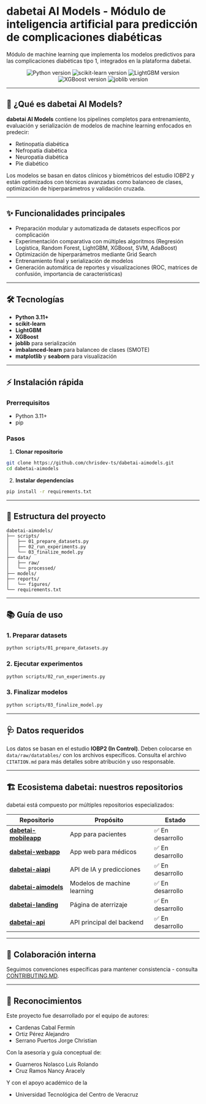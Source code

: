 
# dabetai AI Models - Módulo de inteligencia artificial para predicción de complicaciones diabéticas

Módulo de machine learning que implementa los modelos predictivos para las complicaciones diabéticas tipo 1, integrados en la plataforma dabetai.

<p align="center">
  <img src="https://img.shields.io/badge/Python-3.11-blue?logo=python" alt="Python version">
  <img src="https://img.shields.io/badge/scikit-learn-1.3-blue?logo=scikitlearn" alt="scikit-learn version">
  <img src="https://img.shields.io/badge/LightGBM-3.x-green?logo=lightgbm" alt="LightGBM version">
  <img src="https://img.shields.io/badge/XGBoost-1.6-orange?logo=xgboost" alt="XGBoost version">
  <img src="https://img.shields.io/badge/joblib-1.x-yellow" alt="joblib version">
</p>

---

## 🤖 ¿Qué es dabetai AI Models?

**dabetai AI Models** contiene los pipelines completos para entrenamiento, evaluación y serialización de modelos de machine learning enfocados en predecir:

- Retinopatía diabética  
- Nefropatía diabética  
- Neuropatía diabética  
- Pie diabético  

Los modelos se basan en datos clínicos y biométricos del estudio IOBP2 y están optimizados con técnicas avanzadas como balanceo de clases, optimización de hiperparámetros y validación cruzada.

---

## ✨ Funcionalidades principales

- Preparación modular y automatizada de datasets específicos por complicación  
- Experimentación comparativa con múltiples algoritmos (Regresión Logística, Random Forest, LightGBM, XGBoost, SVM, AdaBoost)  
- Optimización de hiperparámetros mediante Grid Search  
- Entrenamiento final y serialización de modelos  
- Generación automática de reportes y visualizaciones (ROC, matrices de confusión, importancia de características)  

---

## 🛠 Tecnologías

- **Python 3.11+**  
- **scikit-learn**  
- **LightGBM**  
- **XGBoost**  
- **joblib** para serialización  
- **imbalanced-learn** para balanceo de clases (SMOTE)  
- **matplotlib** y **seaborn** para visualización  

---

## ⚡ Instalación rápida

### Prerrequisitos

- Python 3.11+  
- pip  

### Pasos

1. **Clonar repositorio**

```bash
git clone https://github.com/chrisdev-ts/dabetai-aimodels.git
cd dabetai-aimodels
````

2. **Instalar dependencias**

```bash
pip install -r requirements.txt
```

---

## 📂 Estructura del proyecto

```
dabetai-aimodels/
├── scripts/
│   ├── 01_prepare_datasets.py
│   ├── 02_run_experiments.py
│   └── 03_finalize_model.py
├── data/
│   ├── raw/
│   └── processed/
├── models/
├── reports/
│   └── figures/
└── requirements.txt
```

---

## 📚 Guía de uso

### 1. Preparar datasets

```bash
python scripts/01_prepare_datasets.py
```

### 2. Ejecutar experimentos

```bash
python scripts/02_run_experiments.py
```

### 3. Finalizar modelos

```bash
python scripts/03_finalize_model.py
```

---

## 🩺 Datos requeridos

Los datos se basan en el estudio **IOBP2 (In Control)**. Deben colocarse en `data/raw/datatables/` con los archivos específicos. Consulta el archivo `CITATION.md` para más detalles sobre atribución y uso responsable.

---

## 🏗 Ecosistema dabetai: nuestros repositorios

dabetai está compuesto por múltiples repositorios especializados:

| Repositorio                                                             | Propósito                   | Estado          |
| ----------------------------------------------------------------------- | --------------------------- | --------------- |
| **[dabetai-mobileapp](https://github.com/Fermin-Cardenas/dabetai-mobileapp)** | App para pacientes          | ✅ En desarrollo |
| **[dabetai-webapp](https://github.com/chrisdev-ts/dabetai-webapp)**     | App web para médicos        | ✅ En desarrollo |
| **[dabetai-aiapi](https://github.com/aleor25/dabetai-aiapi)**           | API de IA y predicciones    | ✅ En desarrollo |
| **[dabetai-aimodels](https://github.com/chrisdev-ts/dabetai-aimodels)** | Modelos de machine learning | ✅ En desarrollo |
| **[dabetai-landing](https://github.com/chrisdev-ts/dabetai-landing)**   | Página de aterrizaje        | ✅ En desarrollo |
| **[dabetai-api](https://github.com/chrisdev-ts/dabetai-api)**                                                         | API principal del backend   | ✅ En desarrollo |

---

## 🤝 Colaboración interna

Seguimos convenciones específicas para mantener consistencia - consulta [CONTRIBUTING.MD](CONTRIBUTING.MD).

---

## 🤝 Reconocimientos

Este proyecto fue desarrollado por el equipo de autores:

* Cardenas Cabal Fermín
* Ortiz Pérez Alejandro
* Serrano Puertos Jorge Christian

Con la asesoría y guía conceptual de:

* Guarneros Nolasco Luis Rolando
* Cruz Ramos Nancy Aracely

Y con el apoyo académico de la

* Universidad Tecnológica del Centro de Veracruz